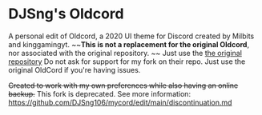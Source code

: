 # DJSng's Oldcord
A personal edit of Oldcord, a 2020 UI theme for Discord created by Milbits and kinggamingyt.
~~**This is not a replacement for the original Oldcord**, nor associated with the original repository. ~~ Just use the [the original repository](https://github.com/milbits/oldcord)
Do not ask for support for my fork on their repo. Just use the original OldCord if you're having issues.  

~~Created to work with my own preferences while also having an online backup.~~ This fork is deprecated. See more information: https://github.com/DJSng106/mycord/edit/main/discontinuation.md
